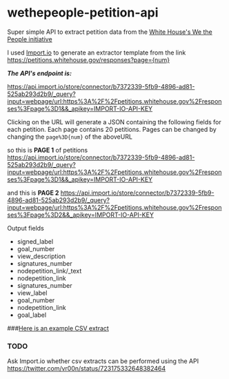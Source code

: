 # wethepeople-petition-api
Super simple API to extract petition data from the [White House's We the People initiative](https://petitions.whitehouse.gov/responses)

I used [Import.io](www.Import.io) to generate an extractor template from the link  https://petitions.whitehouse.gov/responses?page={num}

***The API's endpoint is:***

https://api.import.io/store/connector/b7372339-5fb9-4896-ad81-525ab293d2b9/_query?input=webpage/url:https%3A%2F%2Fpetitions.whitehouse.gov%2Fresponses%3Fpage%3D1&&_apikey=IMPORT-IO-API-KEY

Clicking on the URL will generate a JSON containing the following fields for each petition. 
Each page contains 20 petitions. Pages can be changed by changing the ```page%3D{num}``` of the aboveURL

so this is **PAGE 1** of petitions
    https://api.import.io/store/connector/b7372339-5fb9-4896-ad81-525ab293d2b9/_query?input=webpage/url:https%3A%2F%2Fpetitions.whitehouse.gov%2Fresponses%3Fpage%3D1&&_apikey=IMPORT-IO-API-KEY
  
and this is **PAGE 2**
    https://api.import.io/store/connector/b7372339-5fb9-4896-ad81-525ab293d2b9/_query?input=webpage/url:https%3A%2F%2Fpetitions.whitehouse.gov%2Fresponses%3Fpage%3D2&&_apikey=IMPORT-IO-API-KEY

Output fields
  * signed_label
  * goal_number
  * view_description
  * signatures_number
  * nodepetition_link/_text
  * nodepetition_link
  * signatures_number
  * view_label
  * goal_number
  * nodepetition_link
  * goal_label

###[Here is  an example CSV extract](https://github.com/b44p/wethepeople-petition-api/blob/master/petitions.whitehouse.gov%20API%2021st%20Apr%2011_46.csv)

### TODO
Ask Import.io whether csv extracts can be performed using the API 
https://twitter.com/vr00n/status/723175332648382464
